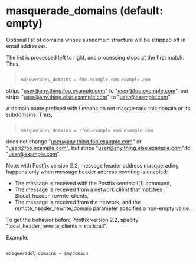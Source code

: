 # masquerade_domains (default: empty)

Optional list of domains whose subdomain structure will be stripped
off in email addresses.




The list is processed left to right, and processing stops at the
first match. Thus,




> 
> 
> ```
> 
> masquerade\_domains = foo.example.com example.com
> 
> ```
> 
> 



strips "user@any.thing.foo.example.com" to "user@foo.example.com",
but strips "user@any.thing.else.example.com" to "user@example.com".




A domain name prefixed with ! means do not masquerade this domain
or its subdomains. Thus,




> 
> 
> ```
> 
> masquerade\_domains = !foo.example.com example.com
> 
> ```
> 
> 



does not change "user@any.thing.foo.example.com" or "user@foo.example.com",
but strips "user@any.thing.else.example.com" to "user@example.com".



 Note: with Postfix version 2.2, message header address masquerading
happens only when message header address rewriting is enabled: 


* The message is received with the Postfix sendmail(1) command,
* The message is received from a network client that matches
$local\_header\_rewrite\_clients,
* The message is received from the network, and the
remote\_header\_rewrite\_domain parameter specifies a non-empty value.


 To get the behavior before Postfix version 2.2, specify
"local\_header\_rewrite\_clients = static:all". 



Example:




```

masquerade\_domains = $mydomain

```


